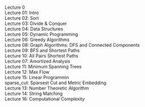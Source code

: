 Lecture 0  
Lecture 01: Intro  
Lecture 02: Sort  
Lecture 03: Divide & Conquer  
Lecture 04: Data Structures  
Lecture 05: Dynamic Programming  
Lecture 06: Greedy Algorithms  
Lecture 08: Graph Algorithms: DFS and Connected Components  
Lecture 09: BFS and Shortest Paths  
Lecture 10: All Pairs Shortest Paths  
Lecture 07: Amortized Analysis  
Lecture 11: Minimum Spanning Trees  
Lecture 12: Max Flow  
Lecture 15: Linear Programmin  
sparse_cut: Sparsest Cut and Metric Embedding  
Lecture 13: Number Theoretic Algorithm  
Lecture 14: String Matching  
Lecture 16: Computational Complexity  
